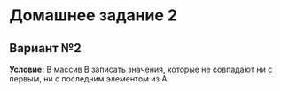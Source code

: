 # Домашнее задание 2  

## Вариант №2  

**Условие:** В массив B записать значения, которые не совпадают ни с первым, ни с последним элементом из A.
